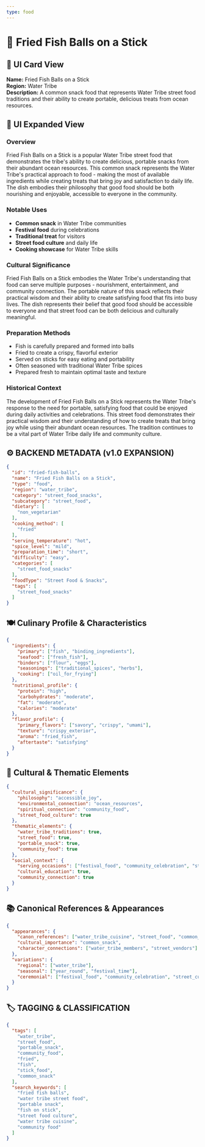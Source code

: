```yaml
---
type: food
---
```


# 🍡 Fried Fish Balls on a Stick

## 🎴 UI Card View

**Name:** Fried Fish Balls on a Stick  
**Region:** Water Tribe  
**Description:** A common snack food that represents Water Tribe street food traditions and their ability to create portable, delicious treats from ocean resources.

## 📖 UI Expanded View

### Overview
Fried Fish Balls on a Stick is a popular Water Tribe street food that demonstrates the tribe's ability to create delicious, portable snacks from their abundant ocean resources. This common snack represents the Water Tribe's practical approach to food - making the most of available ingredients while creating treats that bring joy and satisfaction to daily life. The dish embodies their philosophy that good food should be both nourishing and enjoyable, accessible to everyone in the community.

### Notable Uses
- **Common snack** in Water Tribe communities
- **Festival food** during celebrations
- **Traditional treat** for visitors
- **Street food culture** and daily life
- **Cooking showcase** for Water Tribe skills

### Cultural Significance
Fried Fish Balls on a Stick embodies the Water Tribe's understanding that food can serve multiple purposes - nourishment, entertainment, and community connection. The portable nature of this snack reflects their practical wisdom and their ability to create satisfying food that fits into busy lives. The dish represents their belief that good food should be accessible to everyone and that street food can be both delicious and culturally meaningful.

### Preparation Methods
- Fish is carefully prepared and formed into balls
- Fried to create a crispy, flavorful exterior
- Served on sticks for easy eating and portability
- Often seasoned with traditional Water Tribe spices
- Prepared fresh to maintain optimal taste and texture

### Historical Context
The development of Fried Fish Balls on a Stick represents the Water Tribe's response to the need for portable, satisfying food that could be enjoyed during daily activities and celebrations. This street food demonstrates their practical wisdom and their understanding of how to create treats that bring joy while using their abundant ocean resources. The tradition continues to be a vital part of Water Tribe daily life and community culture.

## ⚙️ BACKEND METADATA (v1.0 EXPANSION)

```json
{
  "id": "fried-fish-balls",
  "name": "Fried Fish Balls on a Stick",
  "type": "food",
  "region": "water_tribe",
  "category": "street_food_snacks",
  "subcategory": "street_food",
  "dietary": [
    "non_vegetarian"
  ],
  "cooking_method": [
    "fried"
  ],
  "serving_temperature": "hot",
  "spice_level": "mild",
  "preparation_time": "short",
  "difficulty": "easy",
  "categories": [
    "street_food_snacks"
  ],
  "foodType": "Street Food & Snacks",
  "tags": [
    "street_food_snacks"
  ]
}
```

## 🍽️ Culinary Profile & Characteristics

```json
{
  "ingredients": {
    "primary": ["fish", "binding_ingredients"],
    "seafood": ["fresh_fish"],
    "binders": ["flour", "eggs"],
    "seasonings": ["traditional_spices", "herbs"],
    "cooking": ["oil_for_frying"]
  },
  "nutritional_profile": {
    "protein": "high",
    "carbohydrates": "moderate",
    "fat": "moderate",
    "calories": "moderate"
  },
  "flavor_profile": {
    "primary_flavors": ["savory", "crispy", "umami"],
    "texture": "crispy_exterior",
    "aroma": "fried_fish",
    "aftertaste": "satisfying"
  }
}
```

## 🌊 Cultural & Thematic Elements

```json
{
  "cultural_significance": {
    "philosophy": "accessible_joy",
    "environmental_connection": "ocean_resources",
    "spiritual_connection": "community_food",
    "street_food_culture": true
  },
  "thematic_elements": {
    "water_tribe_traditions": true,
    "street_food": true,
    "portable_snack": true,
    "community_food": true
  },
  "social_context": {
    "serving_occasions": ["festival_food", "community_celebration", "street_culture"],
    "cultural_education": true,
    "community_connection": true
  }
}
```

## 📚 Canonical References & Appearances

```json
{
  "appearances": {
    "canon_references": ["water_tribe_cuisine", "street_food", "common_snack"],
    "cultural_importance": "common_snack",
    "character_connections": ["water_tribe_members", "street_vendors"]
  },
  "variations": {
    "regional": ["water_tribe"],
    "seasonal": ["year_round", "festival_time"],
    "ceremonial": ["festival_food", "community_celebration", "street_culture"]
  }
}
```

## 🏷️ TAGGING & CLASSIFICATION

```json
{
  "tags": [
    "water_tribe",
    "street_food",
    "portable_snack",
    "community_food",
    "fried",
    "fish",
    "stick_food",
    "common_snack"
  ],
  "search_keywords": [
    "fried fish balls",
    "water tribe street food",
    "portable snack",
    "fish on stick",
    "street food culture",
    "water tribe cuisine",
    "community food"
  ]
}
```